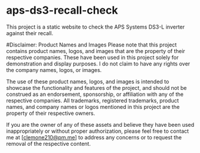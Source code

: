 # aps-ds3-recall-check
This project is a static website to check the APS Systems DS3-L inverter against their recall.



#Disclaimer: Product Names and Images
Please note that this project contains product names, logos, and images that are the property of their respective companies. These have been used in this project solely for demonstration and display purposes. I do not claim to have any rights over the company names, logos, or images.

The use of these product names, logos, and images is intended to showcase the functionality and features of the project, and should not be construed as an endorsement, sponsorship, or affiliation with any of the respective companies. All trademarks, registered trademarks, product names, and company names or logos mentioned in this project are the property of their respective owners.

If you are the owner of any of these assets and believe they have been used inappropriately or without proper authorization, please feel free to contact me at [clemone210@pm.me] to address any concerns or to request the removal of the respective content.
